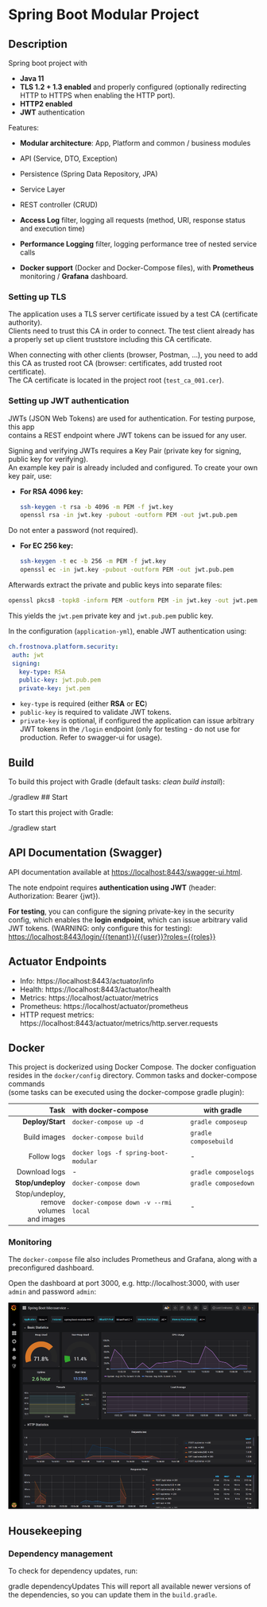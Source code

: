 
# Spring Boot Modular Project  
  
## Description  
  
Spring boot project with  
  
* **Java 11**  
* **TLS 1.2 + 1.3 enabled** and properly configured (optionally redirecting HTTP to HTTPS when enabling the HTTP port).  
* **HTTP2 enabled**
* **JWT** authentication 
  
Features:  
* **Modular architecture**: App, Platform and common / business modules  
* API (Service, DTO, Exception)  
* Persistence (Spring Data Repository, JPA)  
* Service Layer  
* REST controller (CRUD)  
  
* **Access Log** filter, logging all requests (method, URI, response status and execution time)  
* **Performance Logging** filter, logging performance tree of nested service calls  
* **Docker support** (Docker and Docker-Compose files), with **Prometheus** monitoring / **Grafana** dashboard.  
  
### Setting up TLS  
  
The application uses a TLS server certificate issued by a test CA (certificate authority).  
Clients need to trust this CA in order to connect. The test client already has a properly set up client truststore including this CA certificate.  
  
When connecting with other clients (browser, Postman, ...), you need to add this CA as trusted root CA (browser: certificates, add trusted root certificate).  
The CA certificate is located in the project root (`test_ca_001.cer`).  
  
### Setting up JWT authentication  
  
JWTs (JSON Web Tokens) are used for authentication. For testing purpose, this app  
contains a REST endpoint where JWT tokens can be issued for any user.   
  
Signing and verifying JWTs requires a Key Pair (private key for signing, public key for verifying).  
An example key pair is already included and configured. To create your own key pair, use:  
  
* **For RSA 4096 key:**  
	```bash  
	ssh-keygen -t rsa -b 4096 -m PEM -f jwt.key  
	openssl rsa -in jwt.key -pubout -outform PEM -out jwt.pub.pem  
	```  
Do not enter a password (not required).  
  
* **For EC 256 key:**
	 ```bash  
	ssh-keygen -t ec -b 256 -m PEM -f jwt.key  
	openssl ec -in jwt.key -pubout -outform PEM -out jwt.pub.pem  
	```  
  
Afterwards extract the private and public keys into separate files:  
  
```bash  
openssl pkcs8 -topk8 -inform PEM -outform PEM -in jwt.key -out jwt.pem -nocrypt  
```  
  
This yields the `jwt.pem` private key and `jwt.pub.pem` public key.  
  
In the configuration (`application-yml`), enable JWT authentication using:  
  
```yaml  
ch.frostnova.platform.security:  
 auth: jwt 
 signing: 
   key-type: RSA 
   public-key: jwt.pub.pem 
   private-key: jwt.pem
 ```  
  
- `key-type` is required (either **RSA** or **EC**)  
- `public-key` is required to validate JWT tokens.  
- `private-key` is optional, if configured the application can issue arbitrary JWT tokens in the `/login` endpoint (only for testing - do not use for production. Refer to swagger-ui for usage).  
  
## Build  
  
To build this project with Gradle (default tasks: _clean build install_):  
  
 ./gradlew  ## Start  
      
To start this project with Gradle:  
      
 ./gradlew start  
## API Documentation (Swagger)  
  
API documentation available at [https://localhost:8443/swagger-ui.html]().  
  
The note endpoint requires **authentication using JWT** (header: Authorization: Bearer {jwt}). 

**For testing**, you can configure the signing private-key in the security config, which enables the **login endpoint**, which can  issue arbitrary valid JWT tokens. (WARNING: only configure this for testing):
 [https://localhost:8443/login/{{tenant}}/{{user}}?roles={{roles}} ]()
  
## Actuator Endpoints  
  
* Info: https://localhost:8443/actuator/info  
* Health: https://localhost:8443/actuator/health  
* Metrics: https://localhost/actuator/metrics  
* Prometheus: https://localhost/actuator/prometheus  
* HTTP request metrics: https://localhost:8443/actuator/metrics/http.server.requests  
  
## Docker  
  
This project is dockerized using Docker Compose. The docker configuation resides in the `docker/config` directory. Common tasks and docker-compose commands   
(some tasks can be executed using the docker-compose gradle plugin):  
  
| Task          | with docker-compose | with gradle |  
| -------------:|:---------------------|------------|  
| **Deploy/Start** | `docker-compose up -d` | `gradle composeup` |  
| Build images      | `docker-compose build` | `gradle composebuild` |  
| Follow logs | `docker logs -f spring-boot-modular` | - |  
| Download logs | - | `gradle composelogs` |  
| **Stop/undeploy** | `docker-compose down` |  `gradle composedown` |  
| Stop/undeploy, <br>remove volumes<br>and images | `docker-compose down -v --rmi local` | - |  
  
  ### Monitoring  
  
The `docker-compose` file also includes Prometheus and Grafana, along with a preconfigured dashboard.  
  
Open the dashboard at port 3000, e.g. http://localhost:3000, with user `admin` and password `admin`:  
  
![Grafana Dashboard](grafana.png)  
  
## Housekeeping  
  
### Dependency management  
To check for dependency updates, run:  
  
 gradle dependencyUpdates  This will report all available newer versions of the dependencies, so you can update them in the `build.gradle`.
